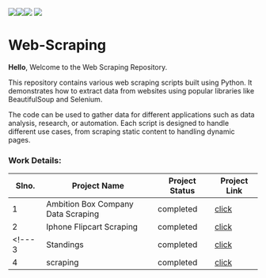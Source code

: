 <img src=https://img.shields.io/badge/build%20with-python-yellow><img src="https://img.shields.io/badge/-Beautiful Soup-blueviolet"><img src="https://img.shields.io/badge/selenium-red">
<img src="https://img.shields.io/badge/domain-Web%20Scraping-blue.svg">


# Web-Scraping
<p align="justify">
  
**Hello**, Welcome to the Web Scraping Repository.

This repository contains various web scraping scripts built using Python. It demonstrates how to extract data from websites using popular libraries like BeautifulSoup and Selenium. 

The code can be used to gather data for different applications such as data analysis, research, or automation. Each script is designed to handle different use cases, from scraping static content to handling dynamic pages.
</p>

### Work Details:

Slno. |Project Name | Project Status | Project Link |
------------- | ------------- | ------------- | ------------- |
1             |Ambition Box Company Data Scraping     | completed    |    <a href = "./companyAmbitionBox.ipynb">click   </a>|
2             |Iphone Flipcart Scraping     | completed     |   <a href = "./iphoneFlipcart.ipynb">click   </a>            |
<!--- 3             | Standings  | completed | <a href = "./.ipynb">click </a> |
4             |scraping | completed | <a href = "./.ipynb">click </a> | --->
